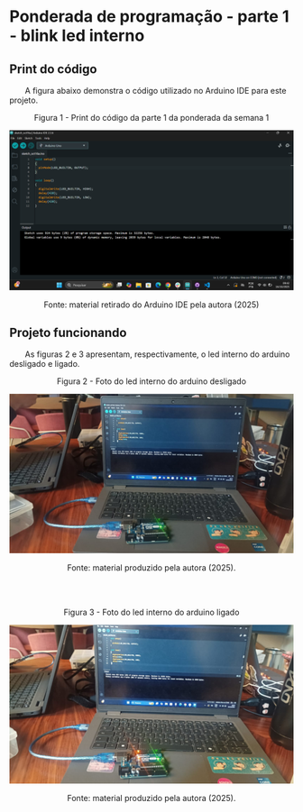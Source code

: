 # Ponderada de programação - parte 1 - blink led interno

## Print do código
&nbsp; &nbsp; &nbsp; &nbsp;A figura abaixo demonstra o código utilizado no Arduino IDE para este projeto.
<div align = "center">
    <p>Figura 1 - Print do código da parte 1 da ponderada da semana 1</p>
</div>

![alt text](assets/codigo.png)
<div align = "center">
    <p>Fonte: material retirado do Arduino IDE pela autora (2025)</p>
</div>

## Projeto funcionando
&nbsp; &nbsp; &nbsp; &nbsp;As figuras 2 e 3 apresentam, respectivamente, o led interno do arduino desligado e ligado.

<div align = "center">
    <p>Figura 2 - Foto do led interno do arduino desligado</p>
</div>

![alt text](assets/desligado.png)

<div align = "center">
    <p>Fonte: material produzido pela autora (2025).</p>
</div> <br><br>

<div align = "center">
    <p>Figura 3 - Foto do led interno do arduino ligado</p>
</div>

![alt text](assets/ligado.png)
<div align = "center">
    <p>Fonte: material produzido pela autora (2025).</p>
</div> <br><br>
